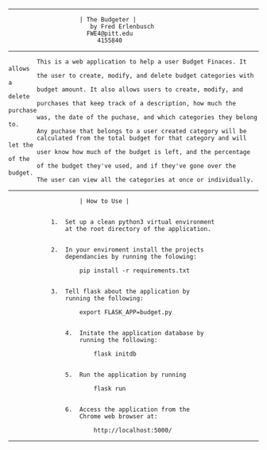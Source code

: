 _________________________________________________________________________________

						| The Budgeter |
					       by Fred Erlenbusch
						  FWE4@pitt.edu
						     4155840

_________________________________________________________________________________

			This is a web application to help a user Budget Finaces. It allows
			the user to create, modify, and delete budget categories with a 
			budget amount. It also allows users to create, modify, and delete 
			purchases that keep track of a description, how much the purchase
			was, the date of the puchase, and which categories they belong to.
			Any puchase that belongs to a user created category will be 
			calculated from the total budget for that category and will let the 
			user know how much of the budget is left, and the percentage of the 
			of the budget they've used, and if they've gone over the budget. 
			The user can view all the categories at once or individually. 

_________________________________________________________________________________

						| How to Use |


				1. 	Set up a clean python3 virtual environment 
					at the root directory of the application. 


				2. 	In your enviroment install the projects 
					dependancies by running the folowing: 

						pip install -r requirements.txt


				3. 	Tell flask about the application by 
					running the following:

         				export FLASK_APP=budget.py


	      			4. 	Initate the application database by 
	      				running the following: 

	        				flask initdb


	        		5.	Run the application by running 

	        				flask run


	        		6.	Access the application from the 
	        			Chrome web browser at:

	        				http://localhost:5000/

_________________________________________________________________________________

